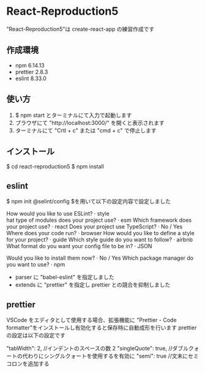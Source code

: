 # React-Reproduction5

"React-Reproduction5"は create-react-app の練習作成です

## 作成環境

- npm 6.14.13
- prettier 2.8.3
- eslint 8.33.0

## 使い方

1. $ npm start とターミナルにて入力で起動します
2. ブラウザにて "http://localhost:3000/" を開くと表示されます
3. ターミナルにて "Crtl + c" または "cmd + c" で停止します

## インストール

$ cd react-reproduction5
$ npm install

## eslint

$ npm init @selint/config $を用いて以下の設定内容で設定しました

How would you like to use ESLint? · style  
hat type of modules does your project use? · esm
Which framework does your project use? · react
Does your project use TypeScript? · No / Yes
Where does your code run? · browser
How would you like to define a style for your project? · guide
Which style guide do you want to follow? · airbnb  
What format do you want your config file to be in? · JSON

Would you like to install them now? · No / Yes
Which package manager do you want to use? · npm

- parser に "babel-eslint" を指定しました
- extends に "prettier" を指定し prettier との競合を抑制しました

## prettier

VSCode をエディタとして使用する場合、拡張機能に "Prettier - Code formatter"をインストールし有効化すると保存時に自動成形を行います
prettier の設定は以下の設定です

"tabWidth": 2, //インデントのスペースの数 2
"singleQuote": true, //ダブルクォートの代わりにシングルクォートを使用するを有効に
"semi": true //文末にセミコロンを追加する
